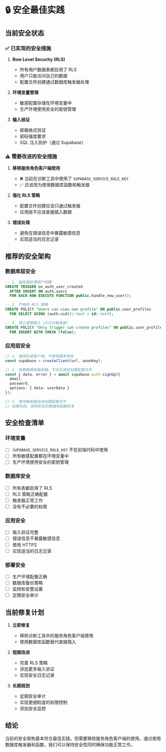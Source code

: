 # 🔒 安全最佳实践

## 当前安全状态

### ✅ 已实现的安全措施

1. **Row Level Security (RLS)**
   - 所有用户数据表都启用了 RLS
   - 用户只能访问自己的数据
   - 配置文件创建通过数据库触发器处理

2. **环境变量管理**
   - 敏感配置存储在环境变量中
   - 生产环境使用安全的密钥管理

3. **输入验证**
   - 邮箱格式验证
   - 密码强度要求
   - SQL 注入防护（通过 Supabase）

### ⚠️ 需要改进的安全措施

1. **移除服务角色客户端使用**
   - ❌ 当前在诊断工具中使用了 `SUPABASE_SERVICE_ROLE_KEY`
   - ✅ 应该改为使用数据库函数和触发器

2. **强化 RLS 策略**
   - 配置文件创建应该只通过触发器
   - 应用层不应该直接插入数据

3. **错误处理**
   - 避免在错误信息中暴露敏感信息
   - 实现适当的日志记录

## 推荐的安全架构

### 数据库层安全

```sql
-- 1. 触发器处理用户创建
CREATE TRIGGER on_auth_user_created
  AFTER INSERT ON auth.users
  FOR EACH ROW EXECUTE FUNCTION public.handle_new_user();

-- 2. 严格的 RLS 策略
CREATE POLICY "Users can view own profile" ON public.user_profiles
  FOR SELECT USING (auth.uid()::text = id::text);

-- 3. 禁止直接插入（只允许触发器）
CREATE POLICY "Only trigger can create profiles" ON public.user_profiles
  FOR INSERT WITH CHECK (false);
```

### 应用层安全

```typescript
// 1. 使用标准客户端，不使用服务角色
const supabase = createClient(url, anonKey);

// 2. 依赖数据库触发器，不在应用层创建配置文件
const { data, error } = await supabase.auth.signUp({
  email,
  password,
  options: { data: userData }
});

// 3. 等待触发器自动创建配置文件
// 如果失败，使用安全的数据库函数修复
```

## 安全检查清单

### 环境变量
- [ ] `SUPABASE_SERVICE_ROLE_KEY` 不在前端代码中使用
- [ ] 所有敏感配置都在环境变量中
- [ ] 生产环境使用安全的密钥管理

### 数据库安全
- [ ] 所有表都启用了 RLS
- [ ] RLS 策略正确配置
- [ ] 触发器正常工作
- [ ] 没有不必要的权限

### 应用安全
- [ ] 输入验证完整
- [ ] 错误信息不暴露敏感信息
- [ ] 使用 HTTPS
- [ ] 实现适当的日志记录

### 部署安全
- [ ] 生产环境配置正确
- [ ] 数据库备份策略
- [ ] 监控和告警设置
- [ ] 定期安全审计

## 当前修复计划

1. **立即修复**
   - 移除诊断工具中的服务角色客户端使用
   - 使用数据库函数替代直接插入

2. **短期改进**
   - 完善 RLS 策略
   - 添加更多输入验证
   - 实现安全日志记录

3. **长期规划**
   - 定期安全审计
   - 实现更细粒度的权限控制
   - 添加安全监控

## 结论

当前的安全架构基本符合最佳实践，但需要移除服务角色客户端的使用。通过使用数据库触发器和函数，我们可以保持安全性同时确保功能正常工作。
